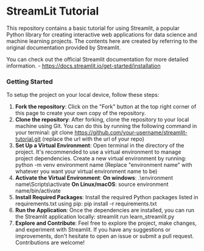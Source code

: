 # StreamLit Tutorial
This repository contains a basic tutorial for using Streamlit, a popular Python library for creating interactive web applications for data science and machine learning projects. The contents here are created by referring to the original documentation provided by Streamlit.

You can check out the official Streamlit documentation for more detailed information. - https://docs.streamlit.io/get-started/installation

### Getting Started
To setup the project on your local device, follow these steps:
1. **Fork the repository**: Click on the "Fork" button at the top right corner of this page to create your own copy of the repository.
2. **Clone the repository**: After forking, clone the repository to your local machine using Git. You can do this by running the following command in your terminal: git clone https://github.com/your-username/streamlit-tutorial.git (replace the url with the url of your repo)
3. **Set Up a Virtual Environment**: Open terminal in the directory of the project. It's recommended to use a virtual environment to manage project dependencies. Create a new virtual environment by running: python -m venv environment name (Replace "environment name" with whatever you want your virtual environment name to be)
4. **Activate the Virtual Environment**: **On windows**: .\environment name\Scripts\activate **On Linux/macOS**: source environment name/bin/activate
5. **Install Required Packages**: Install the required Python packages listed in requirements.txt using pip: pip install -r requirements.txt
6. **Run the Application**: Once the dependencies are installed, you can run the Streamlit application locally: streamlit run learn_streamlit.py
7. **Explore and Contribute**: Feel free to explore the project, make changes, and experiment with Streamlit. If you have any suggestions or improvements, don't hesitate to open an issue or submit a pull request. Contributions are welcome!




